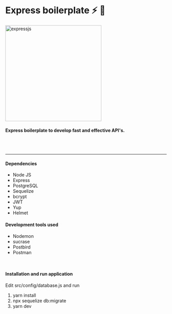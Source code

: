 # Express boilerplate :zap: :hammer:

<img width="300" alt="expressjs" src="https://user-images.githubusercontent.com/46490801/95209252-8ae04180-07c0-11eb-8dc0-92f45c0a8bff.png">

####  Express boilerplate to develop fast and effective API's. 

<br><br><hr>

#### Dependencies
* Node JS
* Express
* PostgreSQL
* Sequelize
* bcrypt
* JWT
* Yup
* Helmet

#### Development tools used
* Nodemon 
* sucrase
* Postbird
* Postman

<br>

#### Installation and run application
Edit src/config/database.js and run

1. yarn install
2. npx sequelize db:migrate
2. yarn dev 


